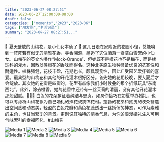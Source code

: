 ```yaml
---
title: "2023-06-27 08:27:51"
date: 2023-06-27T12:00:00+08:00
draft: false
categories: ["moments","2023","2023-06"]
tags: ["朋友圈","生活记录"]
summary: "2023-06-27 08:27:51..."
---
```


🤍 夏天盛放的山梅花，是小仙女本仙了 🤍
​
​这几日走在家附近的花园小径，总能嗅到一阵阵若有似无的清雅花香。寻香溯源，邂逅了这位洒落一身洁白雪絮的小仙女。
​
​山梅花的英文名唤作“Mock-Orange”，但她既不是橙花也不是梅花，而是绣球科的灌木，因散发类橙花的香味而得名。这种北美原生物种具备优良的抗寒性和耐适性。植株强健，花枝丰盈，花期也长，颇具观赏性，因此广受园艺爱好者的喜爱。
​
最典型的​山梅花和其他的开花灌木很好区分。首先她的花期较晚，要入夏后才会绽放。其次她的花瓣是四瓣的，花型有点像我们小时候叠的那个折纸玩具“东南西北”。此外，除去橙香，她的花香中还带有一丝茉莉的清丽，没有其他开花灌木那般甜腻。
​
​👰🏻‍♀️ 白色的花朵象征着纯洁与忠贞。如果你恰巧在初夏举办婚礼，也可以考虑将山梅花作为自己婚礼的捧花或装饰花材。蓬勃的花束和摇曳的枝条营造出空间感和动态美，轻盈的白色花瓣和黄色花蕊透出一丝娇俏的神态，可作为素雅的主角，也甘当繁复的背景。更别说其独特的清香气息，为你的浪漫婚礼注入可用气味索引的幸福回忆。
​
​#山梅花

![Media 1](/Moments/photos/2023-06-27/202306270827510.jpg)
![Media 2](/Moments/photos/2023-06-27/202306270827511.jpg)
![Media 3](/Moments/photos/2023-06-27/202306270827512.jpg)
![Media 4](/Moments/photos/2023-06-27/202306270827513.jpg)
![Media 5](/Moments/photos/2023-06-27/202306270827514.jpg)
![Media 6](/Moments/photos/2023-06-27/202306270827515.jpg)
![Media 7](/Moments/photos/2023-06-27/202306270827516.jpg)
![Media 8](/Moments/photos/2023-06-27/202306270827517.jpg)
![Media 9](/Moments/photos/2023-06-27/202306270827518.jpg)

